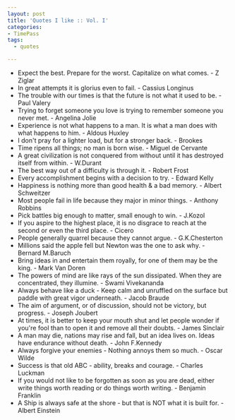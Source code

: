 ```yaml
---
layout: post
title: 'Quotes I like :: Vol. I'
categories:
- TimePass
tags:
  - quotes

---
```


<ul><li>Expect the best. Prepare for the worst. Capitalize on what comes. - Z Ziglar</li><li>In great attempts it is glorius even to fail. - Cassius Longinus</li><li>The trouble with our times is that the future is not what it used to be. - Paul Valery</li><li>Trying to forget someone you love is trying to remember someone you never met. - Angelina Jolie</li><li>Experience is not what happens to a man. It is what a man does with what happens to him. - Aldous Huxley</li><li>I don't pray for a lighter load, but for a stronger back. - Brookes</li><li>Time ripens all things; no man is born wise. - Miguel de Cervante</li><li>A great civilization is not conquered from without until it has destroyed itself from within. - W.Durant</li><li>The best way out of a difficulty is through it. - Robert Frost</li><li>Every accomplishment begins with a decision to try. - Edward Kelly</li><li>Happiness is nothing more than good health &amp; a bad memory. - Albert Schweitzer</li><li>Most people fail in life because they major in minor things. - Anthony Robbins</li><li>Pick battles big enough to matter, small enough to win. - J.Kozol</li><li>If you aspire to the highest place, it is no disgrace to reach at the second or even the third place. - Cicero</li><li>People generally quarrel because they cannot argue. - G.K.Chesterton</li><li>Millions said the apple fell but Newton was the one to ask why. - Bernard M.Baruch</li><li>Bring ideas in and entertain them royally, for one of them may be the king. - Mark Van Doren</li><li>The powers of mind are like rays of the sun dissipated. When they are concentrated, they illumine. - Swami Vivekananda</li><li>Always behave like a duck - Keep calm and unruffled on the surface but paddle with great vigor underneath. - Jacob Braude</li><li>The aim of argument, or of discussion, should not be victory, but progress. - Joseph Joubert</li><li>At times, it is better to keep your mouth shut and let people wonder if you're fool than to open it and remove all their doubts. - James Sinclair</li><li>A man may die, nations may rise and fall, but an idea lives on. Ideas have endurance without death. - John F.Kennedy</li><li>Always forgive your enemies - Nothing annoys them so much. - Oscar Wilde</li><li>Success is that old ABC - ability, breaks and courage. - Charles Luckman</li><li>If you would not like to be forgotten as soon as you are dead, either write things worth reading or do things worth writing. - Benjamin Franklin</li><li>A Ship is always safe at the shore - but that is NOT what it is built for. - Albert Einstein<br /></li></ul>
